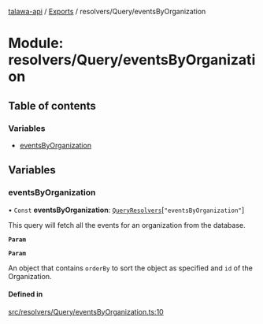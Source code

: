 [talawa-api](../README.md) / [Exports](../modules.md) / resolvers/Query/eventsByOrganization

# Module: resolvers/Query/eventsByOrganization

## Table of contents

### Variables

- [eventsByOrganization](resolvers_Query_eventsByOrganization.md#eventsbyorganization)

## Variables

### eventsByOrganization

• `Const` **eventsByOrganization**: [`QueryResolvers`](types_generatedGraphQLTypes.md#queryresolvers)[``"eventsByOrganization"``]

This query will fetch all the events for an organization from the database.

**`Param`**

**`Param`**

An object that contains `orderBy` to sort the object as specified and `id` of the Organization.

#### Defined in

[src/resolvers/Query/eventsByOrganization.ts:10](https://github.com/PalisadoesFoundation/talawa-api/blob/636e51c/src/resolvers/Query/eventsByOrganization.ts#L10)
